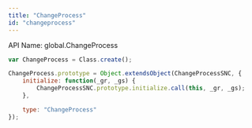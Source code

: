 ```yaml
---
title: "ChangeProcess"
id: "changeprocess"
---
```


API Name: global.ChangeProcess

```js
var ChangeProcess = Class.create();

ChangeProcess.prototype = Object.extendsObject(ChangeProcessSNC, {
	initialize: function(_gr, _gs) {
		ChangeProcessSNC.prototype.initialize.call(this, _gr, _gs);
	},

    type: "ChangeProcess"
});

```